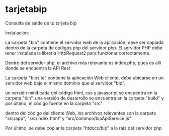 # tarjetabip
Consulta de saldo de tu tarjeta bip


Instalación:

La carpeta "bip" contiene el servidor web de la aplicación, deve ser copiada dentro de la
carpeta de códigos php del servidor php. El servidor PHP debe tener instalada la librería
HttpRequest2 para funcionar correctamente.

Dentro del servidor php, el archivo más relevante es index.php, pues es allí donde se
encuentra la API Rest

La carpeta "bipsite" contiene la aplicación Web cliente, debe ubicarse en un servidor web
bajo el mismo dominio que el servidor "bip".

un versión minificada del código html, css y javascript se encuentra en la carpeta
"bin", una versión de desarrollo se encuentra en la carpeta "build" y por último, el
código fuente en la carpeta "src".

dentro del código del cliente Web, los archivos relevantes son la carpeta "src/app", 
"src/index.html" y "src/common/bipApiService.js"

Por último, se debe copiar la carpeta "htdocs/bip" a la raiz del servidor php

